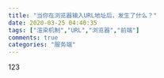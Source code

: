 ```yaml
---
title: "当你在浏览器输入URL地址后，发生了什么？"
date: 2020-03-25 04:40:35
tags: ["渲染机制","URL","浏览器","前端"]
comments: true
categories: "服务端"
---
```

123